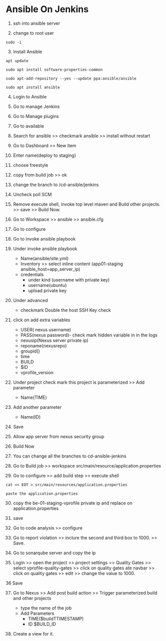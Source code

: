 # Ansible On Jenkins

1. ssh into ansible server

2. change to root user

```
sudo -i
```

3. Install Ansible

```
apt update

sudo apt install software-properties-common

sudo apt-add-repository --yes --update ppa:ansible/ansible

sudo apt install ansible
```

4. Login to Ansible

5. Go to manage Jenkins

6. Go to Manage plugins

7. Go to available

8. Search for ansible >> checkmark ansible >> install without restart

9. Go to Dashboard >> New item

10. Enter name(deploy to staging)

11. choose freestyle

12. copy from build job >> ok

13. change the branch to /cd-ansible/jenkins

14. Uncheck poll SCM

15. Remove execute shell, invoke top level maven and Build other projects. >> save >> Build Now.

16. Go to Workspace >> ansible >> ansible.cfg

17. Go to configure

18. Go to invoke ansible playbook

19. Under invoke ansible playbook

    - Name(ansible/site.yml)
    - Inventory >> select inline content (app01-staging ansible_host=app_server_ip)
    - credentials
      - under kind (username with private key)
      - username(ubuntu)
      - upload private key

20. Under advanced

    - checkmark Double the host SSH Key check

21. click on add extra variables

    - USER( nexus username)
    - PASS(nexus password)- check mark hidden variable in in the logs
    - nexusip(Nexus server private ip)
    - reponame(nexusrepo)
    - groupid()
    - time
    - BUILD
    - $ID
    - vprofile_version

22. Under project check mark this project is parameterized >> Add parameter
    - Name(TIME)
23. Add another parameter

    - Name(ID)

24. Save

25. Allow app server from nexus security group

26. Build Now

27. You can change all the branches to cd-ansible-jenkins

28. Go to Build job >> workspace src/main/resource/application.properties

29. Go to configure >> add build step >> execute shell

```
cat << EOT > src/main/resources/application.properties

paste the application.properties

```

30. copy the be-01-staging-vprofile private ip and replace on application.properties

31. save

32. Go to code analysis >> configure

33. Go to report violation >> inclure the second and third box to 1000. >> Save.

34. Go to sonarqube server and copy the ip

35. Login >> open the project >> project settings >> Quality Gates >> select vprofile-quality-gates >> click on quality gates ate navbar >> click on quality gates >> edit >> change the value to 1000.

36 Save

37. Go to Nexus >> Add post build action >> Trigger parameterized build and other projects

    - type the name of the job
    - Add Parameters
      - TIME($buildTTIMESTAMP)
      - ID $BUILD_ID

38. Create a view for it.
